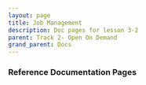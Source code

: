 ```yaml
---
layout: page
title: Job Management
description: Doc pages for lesson 3-2
parent: Track 2- Open On Demand
grand_parent: Docs
---
```


### Reference Documentation Pages
